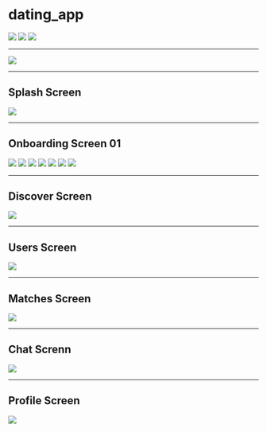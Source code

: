 # dating_app

![](20220521151819.png)
![](20220521152044.png)
![](20220521151943.png)

---

![](20220521152148.png)

---
## Splash Screen
![](20220521152339.png)

---

## Onboarding Screen 01
![](20220521152538.png)
![](20220521152618.png)
![](20220521152718.png)
![](20220521152756.png)
![](20220521152907.png)
![](20220521153019.png)
![](20220521153102.png)

---

## Discover Screen
![](20220521153157.png)

---

## Users Screen
![](20220521153340.png)

---

## Matches Screen
![](20220521153447.png)

---

## Chat Screnn
![](20220521153613.png)

---

## Profile Screen
![](Docs/Images/20220521153750.png)  
